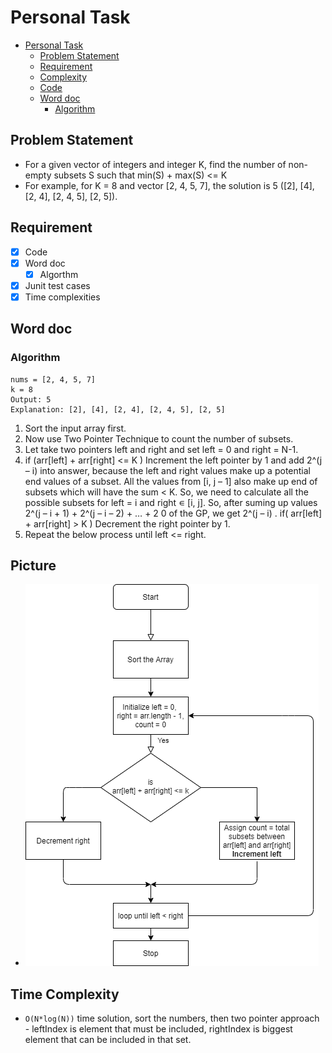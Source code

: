 # Personal Task

- [Personal Task](#personal-task)
  - [Problem Statement](#problem-statement)
  - [Requirement](#requirement)
  - [Complexity](#complexity)
  - [Code](#code)
  - [Word doc](#word-doc)
    - [Algorithm](#algorithm)

## Problem Statement

- For a given vector of integers and integer K, find the number of non-empty subsets S such that min(S) + max(S) <= K
- For example, for K = 8 and vector [2, 4, 5, 7], the solution is 5 ([2], [4], [2, 4], [2, 4, 5], [2, 5]).

## Requirement

- [x] Code
- [x] Word doc
  - [x] Algorthm
- [x] Junit test cases
- [x] Time complexities
<!-- - [X] Pictorial images for explanation -->

## Word doc

### Algorithm

```text
nums = [2, 4, 5, 7]
k = 8
Output: 5
Explanation: [2], [4], [2, 4], [2, 4, 5], [2, 5]
```

1. Sort the input array first.
2. Now use Two Pointer Technique to count the number of subsets.
3. Let take two pointers left and right and set left = 0 and right = N-1.
4. if (arr[left] + arr[right] <= K )
   Increment the left pointer by 1 and add 2^(j – i) into answer, because the left and right values make up a potential end values of a subset. All the values from [i, j – 1] also make up end of subsets which will have the sum < K. So, we need to calculate all the possible subsets for left = i and right ∊ [i, j]. So, after suming up values 2^(j – i + 1) + 2^(j – i – 2) + … + 2 0 of the GP, we get 2^(j – i) .
   if( arr[left] + arr[right] > K )
   Decrement the right pointer by 1.
5. Repeat the below process until left <= right.

## Picture

- ![axscd](flowchart.png)

## Time Complexity

- `O(N*log(N))` time solution, sort the numbers, then two pointer approach - leftIndex is element that must be included, rightIndex is biggest element that can be included in that set.

